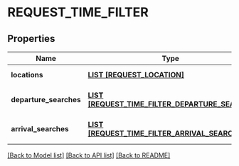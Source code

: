 # REQUEST_TIME_FILTER

## Properties
Name | Type | Description | Notes
------------ | ------------- | ------------- | -------------
**locations** | [**LIST [REQUEST_LOCATION]**](RequestLocation.md) |  | [default to null]
**departure_searches** | [**LIST [REQUEST_TIME_FILTER_DEPARTURE_SEARCH]**](RequestTimeFilterDepartureSearch.md) |  | [optional] [default to null]
**arrival_searches** | [**LIST [REQUEST_TIME_FILTER_ARRIVAL_SEARCH]**](RequestTimeFilterArrivalSearch.md) |  | [optional] [default to null]

[[Back to Model list]](../README.md#documentation-for-models) [[Back to API list]](../README.md#documentation-for-api-endpoints) [[Back to README]](../README.md)


